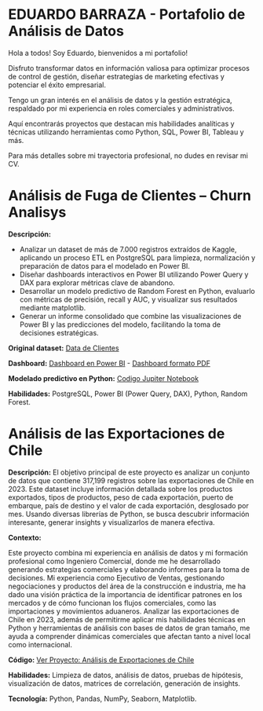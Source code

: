 # EDUARDO BARRAZA - Portafolio de Análisis de Datos

Hola a todos! Soy Eduardo, bienvenidos a mi portafolio!

Disfruto transformar datos en información valiosa para optimizar procesos de control de gestión, diseñar estrategias de marketing efectivas y potenciar el éxito empresarial.

Tengo un gran interés en el análisis de datos y la gestión estratégica, respaldado por mi experiencia en roles comerciales y administrativos.

Aquí encontrarás proyectos que destacan mis habilidades analíticas y técnicas utilizando herramientas como Python, SQL, Power BI, Tableau y más.

Para más detalles sobre mi trayectoria profesional, no dudes en revisar mi CV.

# Análisis de Fuga de Clientes – Churn Analisys

**Descripción:**
- Analizar un dataset de más de 7.000 registros extraídos de Kaggle, aplicando un proceso ETL en PostgreSQL para limpieza, normalización y preparación de datos para el modelado en Power BI.
- Diseñar dashboards interactivos en Power BI utilizando Power Query y DAX para explorar métricas clave de abandono.
- Desarrollar un modelo predictivo de Random Forest en Python, evaluarlo con métricas de precisión, recall y AUC, y visualizar sus resultados mediante matplotlib.
- Generar un informe consolidado que combine las visualizaciones de Power BI y las predicciones del modelo, facilitando la toma de decisiones estratégicas.

**Original dataset:** [Data de Clientes](https://github.com/ebarzeb/PORTAFOLIO-ANALISIS-DE-DATOS/blob/main/Proyecto%20Analisis%20Churn/Customer_Data.csv)

**Dashboard:** [Dashboard en Power BI](https://github.com/ebarzeb/PORTAFOLIO-ANALISIS-DE-DATOS/blob/main/Proyecto%20Analisis%20Churn/Churn%20Analisis.pbix) - [Dashboard formato PDF](https://github.com/ebarzeb/PORTAFOLIO-ANALISIS-DE-DATOS/blob/main/Proyecto%20Analisis%20Churn/Churn%20Analisis.pdf) 

**Modelado predictivo en Python:** [Codigo Jupiter Notebook](https://github.com/ebarzeb/PORTAFOLIO-ANALISIS-DE-DATOS/blob/main/Proyecto%20Analisis%20Churn/modelo_predictivo.ipynb)

**Habilidades:** PostgreSQL, Power BI (Power Query, DAX), Python, Random Forest.


# Análisis de las Exportaciones de Chile

**Descripción:** 
El objetivo principal de este proyecto es analizar un conjunto de datos que contiene 317,199 registros sobre las exportaciones de Chile en 2023. Este dataset incluye información detallada sobre los productos exportados, tipos de productos, peso de cada exportación, puerto de embarque, país de destino y el valor de cada exportación, desglosado por mes. Usando diversas librerías de Python, se busca descubrir información interesante, generar insights y visualizarlos de manera efectiva.

**Contexto:**

Este proyecto combina mi experiencia en análisis de datos y mi formación profesional como Ingeniero Comercial, donde me he desarrollado generando estrategias comerciales y elaborando informes para la toma de decisiones. Mi experiencia como Ejecutivo de Ventas, gestionando negociaciones y productos del área de la construcción e industria, me ha dado una visión práctica de la importancia de identificar patrones en los mercados y de cómo funcionan los flujos comerciales, como las importaciones y movimientos aduaneros. Analizar las exportaciones de Chile en 2023, además de permitirme aplicar mis habilidades técnicas en Python y herramientas de análisis con bases de datos de gran tamaño, me ayuda a comprender dinámicas comerciales que afectan tanto a nivel local como internacional.

**Código:** [Ver Proyecto: Análisis de Exportaciones de Chile](https://github.com/ebarzeb/PORTAFOLIO-ANALISIS-DE-DATOS/blob/main/proyecto%20exportaciones%20chile%202023.ipynb)

**Habilidades:** Limpieza de datos, análisis de datos, pruebas de hipótesis, visualización de datos, matrices de correlación, generación de insights.

**Tecnología:** Python, Pandas, NumPy, Seaborn, Matplotlib.


